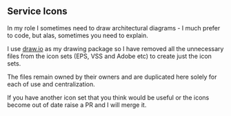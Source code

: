 ## Service Icons

In my role I sometimes need to draw architectural diagrams - I much prefer to code, but alas, sometimes you need to explain.

I use [draw.io](https://www.draw.io) as my drawing package so I have removed all the unnecessary files from the icon sets (EPS, VSS and Adobe etc) to create just the icon sets.

The files remain owned by their owners and are duplicated here solely for each of use and centralization.

If you have another icon set that you think would be useful or the icons become out of date raise a PR and I will merge it.
